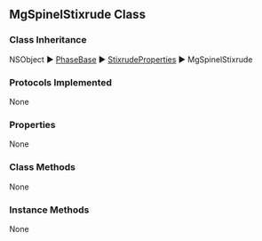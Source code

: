 ## MgSpinelStixrude Class  
### Class Inheritance  
NSObject ▶️ [PhaseBase](PhaseBase.html) ▶️ [StixrudeProperties](StixrudeProperties.md) ▶️ MgSpinelStixrude  

### Protocols Implemented  
None   

### Properties  
None  

### Class Methods  
None  

### Instance Methods  
None  
